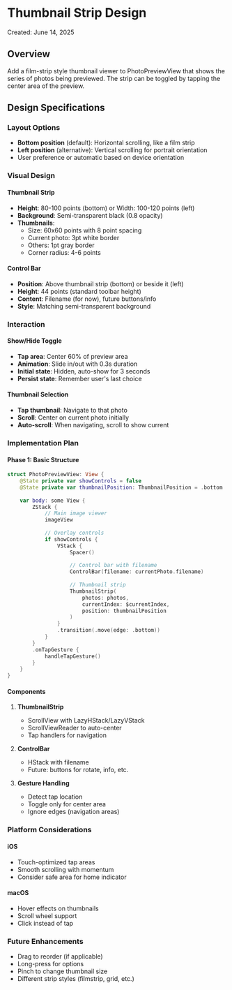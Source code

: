 # Thumbnail Strip Design

Created: June 14, 2025

## Overview

Add a film-strip style thumbnail viewer to PhotoPreviewView that shows the series of photos being previewed. The strip can be toggled by tapping the center area of the preview.

## Design Specifications

### Layout Options
- **Bottom position** (default): Horizontal scrolling, like a film strip
- **Left position** (alternative): Vertical scrolling for portrait orientation
- User preference or automatic based on device orientation

### Visual Design

#### Thumbnail Strip
- **Height**: 80-100 points (bottom) or Width: 100-120 points (left)
- **Background**: Semi-transparent black (0.8 opacity)
- **Thumbnails**:
  - Size: 60x60 points with 8 point spacing
  - Current photo: 3pt white border
  - Others: 1pt gray border
  - Corner radius: 4-6 points

#### Control Bar
- **Position**: Above thumbnail strip (bottom) or beside it (left)
- **Height**: 44 points (standard toolbar height)
- **Content**: Filename (for now), future buttons/info
- **Style**: Matching semi-transparent background

### Interaction

#### Show/Hide Toggle
- **Tap area**: Center 60% of preview area
- **Animation**: Slide in/out with 0.3s duration
- **Initial state**: Hidden, auto-show for 3 seconds
- **Persist state**: Remember user's last choice

#### Thumbnail Selection
- **Tap thumbnail**: Navigate to that photo
- **Scroll**: Center on current photo initially
- **Auto-scroll**: When navigating, scroll to show current

### Implementation Plan

#### Phase 1: Basic Structure
```swift
struct PhotoPreviewView: View {
    @State private var showControls = false
    @State private var thumbnailPosition: ThumbnailPosition = .bottom
    
    var body: some View {
        ZStack {
            // Main image viewer
            imageView
            
            // Overlay controls
            if showControls {
                VStack {
                    Spacer()
                    
                    // Control bar with filename
                    ControlBar(filename: currentPhoto.filename)
                    
                    // Thumbnail strip
                    ThumbnailStrip(
                        photos: photos,
                        currentIndex: $currentIndex,
                        position: thumbnailPosition
                    )
                }
                .transition(.move(edge: .bottom))
            }
        }
        .onTapGesture {
            handleTapGesture()
        }
    }
}
```

#### Components

1. **ThumbnailStrip**
   - ScrollView with LazyHStack/LazyVStack
   - ScrollViewReader to auto-center
   - Tap handlers for navigation

2. **ControlBar**
   - HStack with filename
   - Future: buttons for rotate, info, etc.

3. **Gesture Handling**
   - Detect tap location
   - Toggle only for center area
   - Ignore edges (navigation areas)

### Platform Considerations

#### iOS
- Touch-optimized tap areas
- Smooth scrolling with momentum
- Consider safe area for home indicator

#### macOS  
- Hover effects on thumbnails
- Scroll wheel support
- Click instead of tap

### Future Enhancements
- Drag to reorder (if applicable)
- Long-press for options
- Pinch to change thumbnail size
- Different strip styles (filmstrip, grid, etc.)